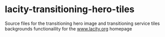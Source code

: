 # lacity-transitioning-hero-tiles
Source files for the transitioning hero image and transitioning service tiles backgrounds functionaility for the www.lacity.org homepage
